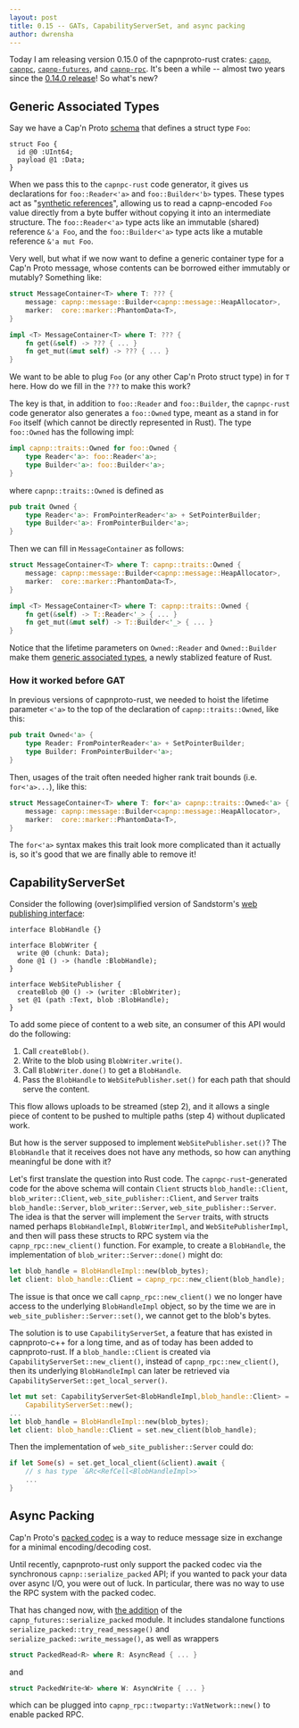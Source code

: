 ```yaml
---
layout: post
title: 0.15 -- GATs, CapabilityServerSet, and async packing
author: dwrensha
---
```


Today I am releasing version 0.15.0 of the capnproto-rust crates:
[`capnp`](https://crates.io/crates/capnp),
[`capnpc`](https://crates.io/crates/capnpc),
[`capnp-futures`](https://crates.io/crates/capnp-futures),
and [`capnp-rpc`](https://crates.io/crates/capnp-rpc).
It's been a while -- almost two years since the
[0.14.0 release]({{site.baseurl}}/2020/12/19/atomic-read-limiting.html)!
So what's new?


## Generic Associated Types


Say we have a Cap'n Proto [schema](https://capnproto.org/language.html)
that defines a struct type `Foo`:

```
struct Foo {
  id @0 :UInt64;
  payload @1 :Data;
}
```

When we pass this to the `capnpc-rust` code generator, it
gives us declarations for `foo::Reader<'a>` and `foo::Builder<'b>` types.
These types act as
"[synthetic references]({{site.baseurl}}/2014/12/27/custom-mutable-references.html)",
allowing us to
read a capnp-encoded `Foo` value directly from a byte buffer without
copying it into an intermediate structure.
The `foo::Reader<'a>` type acts like an immutable (shared) reference `&'a Foo`,
and the `foo::Builder<'a>` type acts like a mutable reference `&'a mut Foo`.

Very well, but what if we now want to define
a generic container type for a Cap'n Proto message,
whose contents can be borrowed either immutably or mutably?
Something like:

```rust
struct MessageContainer<T> where T: ??? {
    message: capnp::message::Builder<capnp::message::HeapAllocator>,
    marker:  core::marker::PhantomData<T>,
}

impl <T> MessageContainer<T> where T: ??? {
    fn get(&self) -> ??? { ... }
    fn get_mut(&mut self) -> ??? { ... }
}
```

We want to be able to plug `Foo` (or any other Cap'n Proto struct type)
in for `T` here. How do we fill in the `???` to make this work?

The key is that, in addition to `foo::Reader` and `foo::Builder`,
the `capnpc-rust` code generator also generates
a `foo::Owned` type, meant as a stand in for `Foo` itself
(which cannot be directly represented in Rust).
The type `foo::Owned` has the following impl:
```rust
impl capnp::traits::Owned for foo::Owned {
    type Reader<'a>: foo::Reader<'a>;
    type Builder<'a>: foo::Builder<'a>;
}
```
where `capnp::traits::Owned` is defined as

```rust
pub trait Owned {
    type Reader<'a>: FromPointerReader<'a> + SetPointerBuilder;
    type Builder<'a>: FromPointerBuilder<'a>;
}
```

Then we can fill in `MessageContainer` as follows:

```rust
struct MessageContainer<T> where T: capnp::traits::Owned {
    message: capnp::message::Builder<capnp::message::HeapAllocator>,
    marker:  core::marker::PhantomData<T>,
}

impl <T> MessageContainer<T> where T: capnp::traits::Owned {
    fn get(&self) -> T::Reader<'_> { ... }
    fn get_mut(&mut self) -> T::Builder<'_> { ... }
}

```

Notice that the lifetime parameters on `Owned::Reader`
and `Owned::Builder` make them
[generic associated types](https://blog.rust-lang.org/2022/10/28/gats-stabilization.html),
a newly stablized feature of Rust.

### How it worked before GAT

In previous versions of capnproto-rust,
we needed to hoist the lifetime parameter `<'a>` to the top
of the declaration of `capnp::traits::Owned`, like this:

```rust
pub trait Owned<'a> {
    type Reader: FromPointerReader<'a> + SetPointerBuilder;
    type Builder: FromPointerBuilder<'a>;
}
```

Then, usages of the trait often needed higher rank trait bounds (i.e. `for<'a>...`),
like this:


```rust
struct MessageContainer<T> where T: for<'a> capnp::traits::Owned<'a> {
    message: capnp::message::Builder<capnp::message::HeapAllocator>,
    marker:  core::marker::PhantomData<T>,
}
```

The `for<'a>` syntax makes this trait look more complicated than it actually is,
so it's good that we are finally able to remove it!


## CapabilityServerSet

Consider the following (over)simplified version of
Sandstorm's [web publishing interface](https://github.com/sandstorm-io/sandstorm/blob/d8be67ad5f703bb73f5da4e607cce07106c2a0f1/src/sandstorm/web-publishing.capnp#L24-L98):

```
interface BlobHandle {}

interface BlobWriter {
  write @0 (chunk: Data);
  done @1 () -> (handle :BlobHandle);
}

interface WebSitePublisher {
  createBlob @0 () -> (writer :BlobWriter);
  set @1 (path :Text, blob :BlobHandle);
}
```

To add some piece of content to a web site, an consumer of this API would do the following:

1. Call `createBlob()`.
2. Write to the blob using `BlobWriter.write()`.
3. Call `BlobWriter.done()` to get a `BlobHandle`.
4. Pass the `BlobHandle` to `WebSitePublisher.set()` for each path that should serve the content.

This flow allows uploads to be streamed (step 2),
and it allows a single piece of content to be pushed to multiple paths
(step 4) without duplicated work.

But how is the server supposed to implement `WebSitePublisher.set()`?
The `BlobHandle` that it receives does not have any methods,
so how can anything meaningful be done with it?

Let's first translate the question into Rust code.
The `capnpc-rust`-generated code for the above schema will contain
`Client` structs `blob_handle::Client`, `blob_writer::Client`,
`web_site_publisher::Client`, and `Server` traits
`blob_handle::Server`, `blob_writer::Server`, `web_site_publisher::Server`.
The idea is that the server will implement the `Server` traits,
with structs named perhaps `BlobHandleImpl`, `BlobWriterImpl`,
and `WebSitePublisherImpl`, and then will pass these
structs to RPC system via the `capnp_rpc::new_client()` function.
For example, to create a `BlobHandle`, the implementation
of `blob_writer::Server::done()` might do:

```rust
let blob_handle = BlobHandleImpl::new(blob_bytes);
let client: blob_handle::Client = capnp_rpc::new_client(blob_handle);
```

The issue is that once we call `capnp_rpc::new_client()` we no longer have
access to the underlying `BlobHandleImpl` object,
so by the time we are in `web_site_publisher::Server::set()`, we cannot
get to the blob's bytes.

The solution is to use `CapabilityServerSet`,
a feature that has existed in capnproto-c++
for a long time, and as of today has been added to capnproto-rust.
If a `blob_handle::Client` is created via `CapabilityServerSet::new_client()`,
instead of `capnp_rpc::new_client()`,
then its underlying `BlobHandleImpl` can later be retrieved
via `CapabilityServerSet::get_local_server()`.


```rust
let mut set: CapabilityServerSet<BlobHandleImpl,blob_handle::Client> =
    CapabilityServerSet::new();
...
let blob_handle = BlobHandleImpl::new(blob_bytes);
let client: blob_handle::Client = set.new_client(blob_handle);
```

Then the implementation of `web_site_publisher::Server` could do:

```rust
if let Some(s) = set.get_local_client(&client).await {
    // s has type `&Rc<RefCell<BlobHandleImpl>>`
    ...
}
```


## Async Packing

Cap'n Proto's
[packed codec](https://capnproto.org/encoding.html#packing)
is a way to reduce message size in exchange for
a minimal encoding/decoding cost.

Until recently, capnproto-rust only support the packed codec
via the synchronous `capnp::serialize_packed` API; if you
wanted to pack your data over async I/O, you were out of luck.
In particular, there was no way to use the RPC system with the packed codec.

That has changed now, with
[the addition](https://github.com/capnproto/capnproto-rust/pull/296)
of the `capnp_futures::serialize_packed` module.
It includes standalone functions
`serialize_packed::try_read_message()` and
`serialize_packed::write_message()`, as well
as wrappers

```rust
struct PackedRead<R> where R: AsyncRead { ... }
```
and

```rust
struct PackedWrite<W> where W: AsyncWrite { ... }
```
which can be plugged into `capnp_rpc::twoparty::VatNetwork::new()`
to enable packed RPC.




